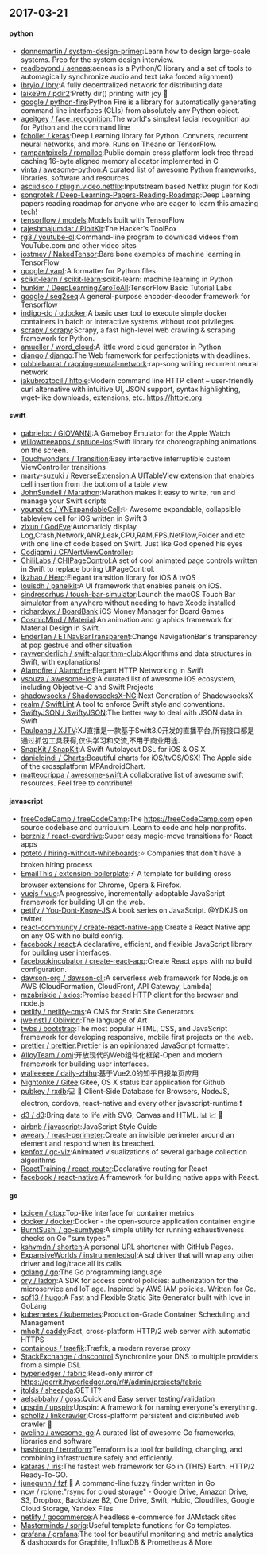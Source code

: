 ## 2017-03-21

#### python
* [donnemartin / system-design-primer](https://github.com/donnemartin/system-design-primer):Learn how to design large-scale systems. Prep for the system design interview.
* [readbeyond / aeneas](https://github.com/readbeyond/aeneas):aeneas is a Python/C library and a set of tools to automagically synchronize audio and text (aka forced alignment)
* [lbryio / lbry](https://github.com/lbryio/lbry):A fully decentralized network for distributing data
* [laike9m / pdir2](https://github.com/laike9m/pdir2):Pretty dir() printing with joy 🍺
* [google / python-fire](https://github.com/google/python-fire):Python Fire is a library for automatically generating command line interfaces (CLIs) from absolutely any Python object.
* [ageitgey / face_recognition](https://github.com/ageitgey/face_recognition):The world's simplest facial recognition api for Python and the command line
* [fchollet / keras](https://github.com/fchollet/keras):Deep Learning library for Python. Convnets, recurrent neural networks, and more. Runs on Theano or TensorFlow.
* [rampantpixels / rpmalloc](https://github.com/rampantpixels/rpmalloc):Public domain cross platform lock free thread caching 16-byte aligned memory allocator implemented in C
* [vinta / awesome-python](https://github.com/vinta/awesome-python):A curated list of awesome Python frameworks, libraries, software and resources
* [asciidisco / plugin.video.netflix](https://github.com/asciidisco/plugin.video.netflix):Inputstream based Netflix plugin for Kodi
* [songrotek / Deep-Learning-Papers-Reading-Roadmap](https://github.com/songrotek/Deep-Learning-Papers-Reading-Roadmap):Deep Learning papers reading roadmap for anyone who are eager to learn this amazing tech!
* [tensorflow / models](https://github.com/tensorflow/models):Models built with TensorFlow
* [rajeshmajumdar / PloitKit](https://github.com/rajeshmajumdar/PloitKit):The Hacker's ToolBox
* [rg3 / youtube-dl](https://github.com/rg3/youtube-dl):Command-line program to download videos from YouTube.com and other video sites
* [jostmey / NakedTensor](https://github.com/jostmey/NakedTensor):Bare bone examples of machine learning in TensorFlow
* [google / yapf](https://github.com/google/yapf):A formatter for Python files
* [scikit-learn / scikit-learn](https://github.com/scikit-learn/scikit-learn):scikit-learn: machine learning in Python
* [hunkim / DeepLearningZeroToAll](https://github.com/hunkim/DeepLearningZeroToAll):TensorFlow Basic Tutorial Labs
* [google / seq2seq](https://github.com/google/seq2seq):A general-purpose encoder-decoder framework for Tensorflow
* [indigo-dc / udocker](https://github.com/indigo-dc/udocker):A basic user tool to execute simple docker containers in batch or interactive systems without root privileges
* [scrapy / scrapy](https://github.com/scrapy/scrapy):Scrapy, a fast high-level web crawling & scraping framework for Python.
* [amueller / word_cloud](https://github.com/amueller/word_cloud):A little word cloud generator in Python
* [django / django](https://github.com/django/django):The Web framework for perfectionists with deadlines.
* [robbiebarrat / rapping-neural-network](https://github.com/robbiebarrat/rapping-neural-network):rap-song writing recurrent neural network
* [jakubroztocil / httpie](https://github.com/jakubroztocil/httpie):Modern command line HTTP client – user-friendly curl alternative with intuitive UI, JSON support, syntax highlighting, wget-like downloads, extensions, etc. https://httpie.org

#### swift
* [gabrieloc / GIOVANNI](https://github.com/gabrieloc/GIOVANNI):A Gameboy Emulator for the Apple Watch
* [willowtreeapps / spruce-ios](https://github.com/willowtreeapps/spruce-ios):Swift library for choreographing animations on the screen.
* [Touchwonders / Transition](https://github.com/Touchwonders/Transition):Easy interactive interruptible custom ViewController transitions
* [marty-suzuki / ReverseExtension](https://github.com/marty-suzuki/ReverseExtension):A UITableView extension that enables cell insertion from the bottom of a table view.
* [JohnSundell / Marathon](https://github.com/JohnSundell/Marathon):Marathon makes it easy to write, run and manage your Swift scripts
* [younatics / YNExpandableCell](https://github.com/younatics/YNExpandableCell):✨ Awesome expandable, collapsible tableview cell for iOS written in Swift 3
* [zixun / GodEye](https://github.com/zixun/GodEye):Automaticly display Log,Crash,Network,ANR,Leak,CPU,RAM,FPS,NetFlow,Folder and etc with one line of code based on Swift. Just like God opened his eyes
* [Codigami / CFAlertViewController](https://github.com/Codigami/CFAlertViewController):
* [ChiliLabs / CHIPageControl](https://github.com/ChiliLabs/CHIPageControl):A set of cool animated page controls written in Swift to replace boring UIPageControl.
* [lkzhao / Hero](https://github.com/lkzhao/Hero):Elegant transition library for iOS & tvOS
* [louisdh / panelkit](https://github.com/louisdh/panelkit):A UI framework that enables panels on iOS.
* [sindresorhus / touch-bar-simulator](https://github.com/sindresorhus/touch-bar-simulator):Launch the macOS Touch Bar simulator from anywhere without needing to have Xcode installed
* [richardxyx / BoardBank](https://github.com/richardxyx/BoardBank):iOS Money Manager for Board Games
* [CosmicMind / Material](https://github.com/CosmicMind/Material):An animation and graphics framework for Material Design in Swift.
* [EnderTan / ETNavBarTransparent](https://github.com/EnderTan/ETNavBarTransparent):Change NavigationBar's transparency at pop gestrue and other situation
* [raywenderlich / swift-algorithm-club](https://github.com/raywenderlich/swift-algorithm-club):Algorithms and data structures in Swift, with explanations!
* [Alamofire / Alamofire](https://github.com/Alamofire/Alamofire):Elegant HTTP Networking in Swift
* [vsouza / awesome-ios](https://github.com/vsouza/awesome-ios):A curated list of awesome iOS ecosystem, including Objective-C and Swift Projects
* [shadowsocks / ShadowsocksX-NG](https://github.com/shadowsocks/ShadowsocksX-NG):Next Generation of ShadowsocksX
* [realm / SwiftLint](https://github.com/realm/SwiftLint):A tool to enforce Swift style and conventions.
* [SwiftyJSON / SwiftyJSON](https://github.com/SwiftyJSON/SwiftyJSON):The better way to deal with JSON data in Swift
* [Paulpang / XJTV](https://github.com/Paulpang/XJTV):XJ直播是一款基于Swift3.0开发的直播平台,所有接口都是通过抓包工具获得,仅供学习和交流,不用于商业用途.
* [SnapKit / SnapKit](https://github.com/SnapKit/SnapKit):A Swift Autolayout DSL for iOS & OS X
* [danielgindi / Charts](https://github.com/danielgindi/Charts):Beautiful charts for iOS/tvOS/OSX! The Apple side of the crossplatform MPAndroidChart.
* [matteocrippa / awesome-swift](https://github.com/matteocrippa/awesome-swift):A collaborative list of awesome swift resources. Feel free to contribute!

#### javascript
* [freeCodeCamp / freeCodeCamp](https://github.com/freeCodeCamp/freeCodeCamp):The https://freeCodeCamp.com open source codebase and curriculum. Learn to code and help nonprofits.
* [berzniz / react-overdrive](https://github.com/berzniz/react-overdrive):Super easy magic-move transitions for React apps
* [poteto / hiring-without-whiteboards](https://github.com/poteto/hiring-without-whiteboards):⭐️ Companies that don't have a broken hiring process
* [EmailThis / extension-boilerplate](https://github.com/EmailThis/extension-boilerplate):⚡️ A template for building cross browser extensions for Chrome, Opera & Firefox.
* [vuejs / vue](https://github.com/vuejs/vue):A progressive, incrementally-adoptable JavaScript framework for building UI on the web.
* [getify / You-Dont-Know-JS](https://github.com/getify/You-Dont-Know-JS):A book series on JavaScript. @YDKJS on twitter.
* [react-community / create-react-native-app](https://github.com/react-community/create-react-native-app):Create a React Native app on any OS with no build config.
* [facebook / react](https://github.com/facebook/react):A declarative, efficient, and flexible JavaScript library for building user interfaces.
* [facebookincubator / create-react-app](https://github.com/facebookincubator/create-react-app):Create React apps with no build configuration.
* [dawson-org / dawson-cli](https://github.com/dawson-org/dawson-cli):A serverless web framework for Node.js on AWS (CloudFormation, CloudFront, API Gateway, Lambda)
* [mzabriskie / axios](https://github.com/mzabriskie/axios):Promise based HTTP client for the browser and node.js
* [netlify / netlify-cms](https://github.com/netlify/netlify-cms):A CMS for Static Site Generators
* [jweinst1 / Oblivion](https://github.com/jweinst1/Oblivion):The language of Art
* [twbs / bootstrap](https://github.com/twbs/bootstrap):The most popular HTML, CSS, and JavaScript framework for developing responsive, mobile first projects on the web.
* [prettier / prettier](https://github.com/prettier/prettier):Prettier is an opinionated JavaScript formatter.
* [AlloyTeam / omi](https://github.com/AlloyTeam/omi):开放现代的Web组件化框架-Open and modern framework for building user interfaces.
* [walleeeee / daily-zhihu](https://github.com/walleeeee/daily-zhihu):基于Vue2.0的知乎日报单页应用
* [Nightonke / Gitee](https://github.com/Nightonke/Gitee):Gitee, OS X status bar application for Github
* [pubkey / rxdb](https://github.com/pubkey/rxdb):💻 📱 Client-Side Database for Browsers, NodeJS, electron, cordova, react-native and every other javascript-runtime ❗️
* [d3 / d3](https://github.com/d3/d3):Bring data to life with SVG, Canvas and HTML. 📊 📈 🎉
* [airbnb / javascript](https://github.com/airbnb/javascript):JavaScript Style Guide
* [aweary / react-perimeter](https://github.com/aweary/react-perimeter):Create an invisible perimeter around an element and respond when its breached.
* [kenfox / gc-viz](https://github.com/kenfox/gc-viz):Animated visualizations of several garbage collection algorithms
* [ReactTraining / react-router](https://github.com/ReactTraining/react-router):Declarative routing for React
* [facebook / react-native](https://github.com/facebook/react-native):A framework for building native apps with React.

#### go
* [bcicen / ctop](https://github.com/bcicen/ctop):Top-like interface for container metrics
* [docker / docker](https://github.com/docker/docker):Docker - the open-source application container engine
* [BurntSushi / go-sumtype](https://github.com/BurntSushi/go-sumtype):A simple utility for running exhaustiveness checks on Go "sum types."
* [kshvmdn / shorten](https://github.com/kshvmdn/shorten):A personal URL shortener with GitHub Pages.
* [ExpansiveWorlds / instrumentedsql](https://github.com/ExpansiveWorlds/instrumentedsql):A sql driver that will wrap any other driver and log/trace all its calls
* [golang / go](https://github.com/golang/go):The Go programming language
* [ory / ladon](https://github.com/ory/ladon):A SDK for access control policies: authorization for the microservice and IoT age. Inspired by AWS IAM policies. Written for Go.
* [spf13 / hugo](https://github.com/spf13/hugo):A Fast and Flexible Static Site Generator built with love in GoLang
* [kubernetes / kubernetes](https://github.com/kubernetes/kubernetes):Production-Grade Container Scheduling and Management
* [mholt / caddy](https://github.com/mholt/caddy):Fast, cross-platform HTTP/2 web server with automatic HTTPS
* [containous / traefik](https://github.com/containous/traefik):Træfɪk, a modern reverse proxy
* [StackExchange / dnscontrol](https://github.com/StackExchange/dnscontrol):Synchronize your DNS to multiple providers from a simple DSL
* [hyperledger / fabric](https://github.com/hyperledger/fabric):Read-only mirror of https://gerrit.hyperledger.org/r/#/admin/projects/fabric
* [jtolds / sheepda](https://github.com/jtolds/sheepda):GET IT?
* [aelsabbahy / goss](https://github.com/aelsabbahy/goss):Quick and Easy server testing/validation
* [upspin / upspin](https://github.com/upspin/upspin):Upspin: A framework for naming everyone's everything.
* [schollz / linkcrawler](https://github.com/schollz/linkcrawler):Cross-platform persistent and distributed web crawler 🔗
* [avelino / awesome-go](https://github.com/avelino/awesome-go):A curated list of awesome Go frameworks, libraries and software
* [hashicorp / terraform](https://github.com/hashicorp/terraform):Terraform is a tool for building, changing, and combining infrastructure safely and efficiently.
* [kataras / iris](https://github.com/kataras/iris):The fastest web framework for Go in (THIS) Earth. HTTP/2 Ready-To-GO.
* [junegunn / fzf](https://github.com/junegunn/fzf):🌸 A command-line fuzzy finder written in Go
* [ncw / rclone](https://github.com/ncw/rclone):"rsync for cloud storage" - Google Drive, Amazon Drive, S3, Dropbox, Backblaze B2, One Drive, Swift, Hubic, Cloudfiles, Google Cloud Storage, Yandex Files
* [netlify / gocommerce](https://github.com/netlify/gocommerce):A headless e-commerce for JAMstack sites
* [Masterminds / sprig](https://github.com/Masterminds/sprig):Useful template functions for Go templates.
* [grafana / grafana](https://github.com/grafana/grafana):The tool for beautiful monitoring and metric analytics & dashboards for Graphite, InfluxDB & Prometheus & More
